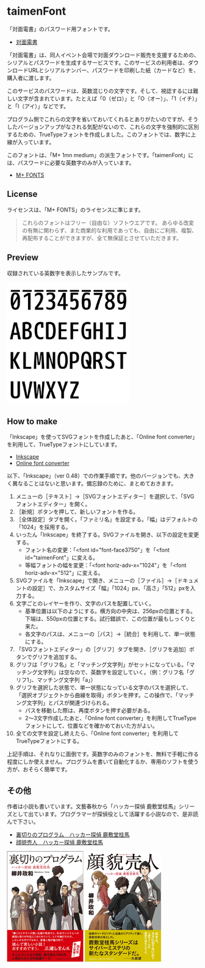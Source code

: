 taimenFont
==========================

「対面電書」のパスワード用フォントです。

+ [対面電書](https://taimen.jp/)

「対面電書」は、同人イベント会場で対面ダウンロード販売を支援するための、シリアルとパスワードを生成するサービスです。このサービスの利用者は、ダウンロードURLとシリアルナンバー、パスワードを印刷した紙（カードなど）を、購入者に渡します。

このサービスのパスワードは、英数混じりの文字です。そして、視認するには難しい文字が含まれています。たとえば「0（ゼロ）」と「O（オー）」、「1（イチ）」と「I（アイ）」などです。

プログラム側でこれらの文字を省いておいてくれるとありがたいのですが、そうしたバージョンアップがなされる気配がないので、これらの文字を強制的に区別するための、TrueTypeフォントを作成しました。このフォントでは、数字に上線が入っています。

このフォントは、「M+ 1mn medium」の派生フォントです。「taimenFont」には、パスワードに必要な英数字のみが入っています。

+ [M+ FONTS](https://mplus-fonts.osdn.jp/)



## License

ライセンスは、「M+ FONTS」のライセンスに準じます。

> これらのフォントはフリー（自由な）ソフトウエアです。 
> あらゆる改変の有無に関わらず、また商業的な利用であっても、自由にご利用、複製、再配布することができますが、全て無保証とさせていただきます。



## Preview

収録されている英数字を表示したサンプルです。

![プレビュー画像](preview_s.png)



## How to make

「Inkscape」を使ってSVGフォントを作成したあと、「Online font converter」を利用して、TrueTypeフォントにしています。

+ [Inkscape](https://inkscape.org/)
+ [Online font converter](http://www.fontconverter.org/)

以下、「Inkscape」（ver 0.48）での作業手順です。他のバージョンでも、大きく異なることはないと思います。備忘録のために、まとめておきます。

1. メニューの［テキスト］→［SVGフォントエディター］を選択して、「SVGフォントエディター」を開く。
2. ［新規］ボタンを押して、新しいフォントを作る。
3. ［全体設定］タブを開く。「ファミリ名」を設定する。「幅」はデフォルトの「1024」を採用する。
4. いったん「Inkscape」を終了する。SVGファイルを開き、以下の設定を変更する。
    + フォント名の変更：「&lt;font id="font-face3750"」を「&lt;font id="taimenFont"」に変える。
    + 等幅フォントの幅を変更：「&lt;font horiz-adv-x="1024"」を「&lt;font horiz-adv-x="512"」に変える。
5. SVGファイルを「Inkscape」で開き、メニューの［ファイル］→［ドキュメントの設定］で、カスタムサイズ「幅」「1024」px、「高さ」「512」pxを入力する。
6. 文字ごとのレイヤーを作り、文字のパスを配置していく。
    + 基準位置は以下のようにする。横方向の中央は、256pxの位置とする。下端は、550pxの位置とする。試行錯誤で、この位置が最もしっくりと来た。
    + 各文字のパスは、メニューの［パス］→［統合］を利用して、単一状態にする。
7. 「SVGフォントエディター」の［グリフ］タブを開き、［グリフを追加］ボタンでグリフを追加する。
8. グリフは「グリフ名」と「マッチング文字列」がセットになっている。「マッチング文字列」は空なので、英数字を設定していく。（例：グリフ名「グリフ1」、マッチング文字列「a」）
9. グリフを選択した状態で、単一状態になっている文字のパスを選択して、「選択オブジェクトから曲線を取得」ボタンを押す。この操作で、「マッチング文字列」とパスが関連づけられる。
    + パスを移動した際は、再度ボタンを押す必要がある。
    + 2～3文字作成したあと、「Online font converter」を利用してTrueTypeフォントにして、位置などを確かめておいた方がよい。
10. 全ての文字を設定し終えたら、「Online font converter」を利用してTrueTypeフォントにする。

上記手順は、それなりに面倒です。英数字のみのフォントを、無料で手軽に作る程度にしか使えません。プログラムを書いて自動化するか、専用のソフトを使う方が、おそらく簡単です。



## その他

作者は小説も書いています。文藝春秋から「ハッカー探偵 鹿敷堂桂馬」シリーズとして出ています。プログラマーが探偵役として活躍する小説なので、是非読んで下さい。

+ [裏切りのプログラム　ハッカー探偵 鹿敷堂桂馬](http://crocro.com/novel/item/uragiri-no-program/)
+ [顔貌売人　ハッカー探偵 鹿敷堂桂馬](http://crocro.com/novel/item/gannbou-baininn/)

![裏切りのプログラム　ハッカー探偵 鹿敷堂桂馬](kasikidou1-obi-200.png)
![顔貌売人　ハッカー探偵 鹿敷堂桂馬](kasikidou2-obi-200.png)

